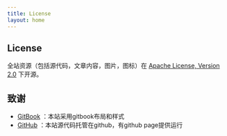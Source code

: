 ```yaml
---
title: License
layout: home
---
```


## License

全站资源（包括源代码，文章内容，图片，图标）在 [Apache License, Version 2.0](https://github.com/winkingzhang/winkingzhang.github.io/blob/main/LICENSE) 下开源。

## 致谢

- [GitBook](https://github.com/GitbookIO/gitbook) ：本站采用gitbook布局和样式
- [GitHub](https://github.com) ：本站源代码托管在github，有github page提供运行
